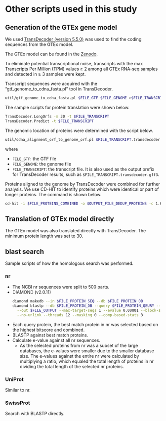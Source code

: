 # Other scripts used in this study

## Generation of the GTEx gene model
We used [TransDecoder (version 5.5.0)](https://github.com/TransDecoder/TransDecoder) was used to find the coding sequences from the GTEx model.

The GTEx model can be found in the [Zenodo](https://zenodo.org/record/7014020).

To eliminate potential transcriptional noise, transcripts with the max Transcripts Per Million (TPM) values ≥ 2 among all GTEx RNA-seq samples and detected in ≥ 3 samples were kept.

Transcript sequences were acquired with the “gtf_genome_to_cdna_fasta.pl” tool in TransDecoder. 
```bash
util/gtf_genome_to_cdna_fasta.pl $FILE_GTF $FILE_GENOME >$FILE_TRANSCRIPT
```
The sample scripts for protein translation were shown below.

```bash
TransDecoder.LongOrfs -m 30 -t $FILE_TRANSCRIPT
TransDecoder.Predict -t $FILE_TRANSCRIPT
```

The genomic location of proteins were determined with the script below.
```bash
util/cdna_alignment_orf_to_genome_orf.pl $FILE_TRANSCRIPT.transdecoder.gff3 $FILE_GTF $FILE_TRANSCRIPT > $FILE_TRANSCRIPT.transdecoder.genome.gff3
```
where 
* `FILE_GTF`: the GTF file
* `FILE_GENOME`: the genome file
* `FILE_TRANSCRIPT`: the transcript file. It is also used as the output prefix for TransDecoder results, such as `$FILE_TRANSCRIPT.transdecoder.gff3`.

Proteins aligned to the genome by TransDecoder were combined for further analysis. We use CD-HIT to identify proteins which were identical or part of longer proteins. The command is shown below.
```bash
cd-hit -i $FILE_PROTEINS_COMBINED -o $OUTPUT_FILE_DEDUP_PROTEINS -c 1.0 -n 5 -M 250000 -T 28 -U 0 -s 0 -uL 0 -uS 0
```

## Translation of GTEx model directly
The GTEx model was also translated directly with TransDecoder.
The minimum protein length was set to 30.

## blast search
Sample scripts of how the homologous search was performed.

### nr

* The NCBI nr sequences were split to 500 parts.
* DIAMOND (v2.0.11)
  ```bash
  diamond makedb --in $FILE_PROTEIN_SEQ --db $FILE_PROTEIN_DB
  diamond blastp --db $FILE_PROTEIN_DB --query $FILE_PROTEIN_QEURY --ultra-sensitive --outfmt 6 \
    --out $FILE_OUTPUT --max-target-seqs 1 --evalue 0.00001 --block-size 20 --tmpdir $FOLDER_TEMP \
    --no-unlink --threads 12 --masking 0 --comp-based-stats 3
  ```
 * Each query protein, the best match protein in nr was selected based on the highest bitscore and combined.
 * BLASTP against best match proteins.
 * Calculate e-value against all nr sequences.
   * As the selected proteins from nr was a subset of the large databases, the e-values were smaller due to the smaller database size. The e-values against the entire nr were calculated by multiplying a ratio, which equaled the total length of proteins in nr dividing the total length of the selected nr proteins.


### UniProt
Similar to nr.

### SwissProt
Search with BLASTP directly.
